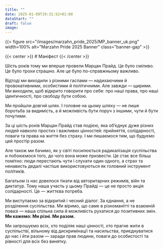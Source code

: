 ```yaml
---
title: ""
date: 2025-01-09T19:31:52+01:00
dataStart: ""
draft: false
image:
---
```


{{< figure src="/images/marzahn_pride_2025/MP_banner_uk.png" width=100% alt="Marzahn Pride 2025 Banner" class="banner-gap" >}}

{{< center >}} # Маніфест {{< /center >}}

Шість років тому ми вперше провели Марцан Прайд. Це було сміливо. Це було трохи страшно. Але це було по-справжньому
важливо.

Відтоді ми виходили з різними гаслами — надихаючими й провокативними, особистими й політичними. Але завжди —
щирими. Ми виходили, щоб відкрито говорити про себе: про наші права, про наші ідентичності, про свободу бути собою.

Ми пройшли довгий шлях. І головне на цьому шляху — не лише боротьба за видимість, а й можливість бути поруч з іншими,
чути й бути почутими.

За ці шість років Марцан Прайд став подією, яка об’єднує дуже різних людей навколо простих і важливих цінностей:
прийняття, солідарності, поваги та права на життя без страху. I ми пишаємося тим, що будуємо цей простір разом.

Але також ми бачимо, як у світі посилюється радикалізація суспільства и побоюємося того, до чого вона може призвести.
Це стає все більш помітно: люди перестають чути i слухати один одного, а страх та ненависть дедалі частіше
використовуються як головний інструмент політиків.

Багатьом із нас довелося тікати від авторитарних режимів,
війн та диктатур. Тому наша участь у цьому Прайді — це не просто акція солідарності. Це — життєва потреба.

Ми виступаємо за відкритий і чесний діалог. За єднання, а не розділення суспільства. Ми віримо, що саме в різноманітті
та взаємній повазі — наша спільна сила й можливість рухатися до позитивних змін.
**Ми кажемо: Ми різні. Ми разом.**

Ми запрошуємо всіх, хто поділяє наші цінності, хто прагне жити в суспільстві, вільному від дискримінації та насильства,
приєднуватися до нас і йти разом — заради прав людини, поваги до особистості та рівності для всіх без винятку.
